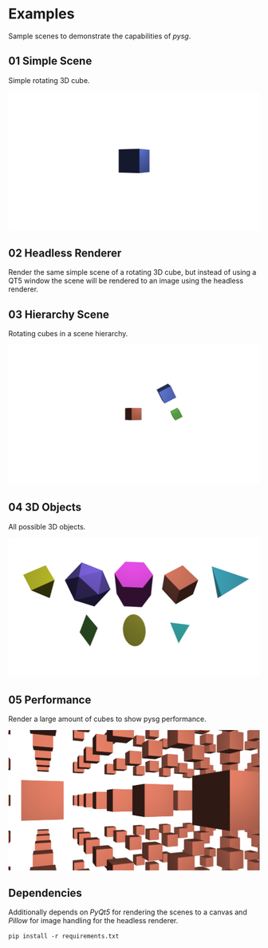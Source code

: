 # Examples
Sample scenes to demonstrate the capabilities of *pysg*.

## 01 Simple Scene

Simple rotating 3D cube.

![SimpleScene](img/SimpleScene.png)

## 02 Headless Renderer

Render the same simple scene of a rotating 3D cube, but instead of using a QT5 window the scene will be rendered to an image using the headless renderer.

## 03 Hierarchy Scene
Rotating cubes in a scene hierarchy.

![SimpleScene](img/HierarchyScene.png)

## 04 3D Objects
All possible 3D objects.

![Geometry](img/Geometry.png)

## 05 Performance
Render a large amount of cubes to show pysg performance.

![SimpleScene](img/PerformanceScene.png)

## Dependencies
Additionally depends on *PyQt5* for rendering the scenes to a canvas and *Pillow* for image handling for the headless renderer. 

```
pip install -r requirements.txt
```
